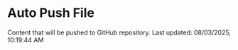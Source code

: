 # Auto Push File

Content that will be pushed to GitHub repository.
Last updated: 08/03/2025, 10:19:44 AM